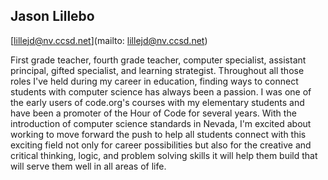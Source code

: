 ## Jason Lillebo

[lillejd@nv.ccsd.net](mailto: lillejd@nv.ccsd.net)

First grade teacher, fourth grade teacher, computer specialist, assistant principal, gifted specialist, and learning strategist. Throughout all those roles I've held during my career in education, finding ways to connect students with computer science has always been a passion. I was one of the early users of code.org's courses with my elementary students and have been a promoter of the Hour of Code for several years. With the introduction of computer science standards in Nevada, I'm excited about working to move forward the push to help all students connect with this exciting field not only for career possibilities but also for the creative and critical thinking, logic, and problem solving skills it will help them build that will serve them well in all areas of life.
